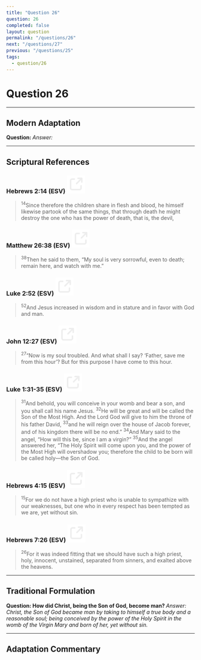 ```yaml
---
title: "Question 26"
question: 26
completed: false
layout: question
permalink: "/questions/26"
next: "/questions/27"
previous: "/questions/25"
tags:
  - question/26
---
```

# Question 26
---
## Modern Adaptation
<strong>
    Question:
</strong>

<em>
    Answer:
</em>

---
## Scriptural References
### Hebrews 2:14 (ESV) <a href="https://biblegateway.com/passage/?search=Hebrews+2%3A14&version=ESV"><img src="/assets/svg/link.svg"/></a>
> <sup>14</sup>Since therefore the children share in flesh and blood, he himself likewise partook of the same things, that through death he might destroy the one who has the power of death, that is, the devil,

### Matthew 26:38 (ESV) <a href="https://biblegateway.com/passage/?search=Matthew+26%3A38&version=ESV"><img src="/assets/svg/link.svg"/></a>
> <sup>38</sup>Then he said to them, “My soul is very sorrowful, even to death; remain here, and watch with me.”

### Luke 2:52 (ESV) <a href="https://biblegateway.com/passage/?search=Luke+2%3A52&version=ESV"><img src="/assets/svg/link.svg"/></a>
> <sup>52</sup>And Jesus increased in wisdom and in stature and in favor with God and man.

### John 12:27 (ESV) <a href="https://biblegateway.com/passage/?search=John+12%3A27&version=ESV"><img src="/assets/svg/link.svg"/></a>
> <sup>27</sup>“Now is my soul troubled. And what shall I say? ‘Father, save me from this hour’? But for this purpose I have come to this hour.

### Luke 1:31-35 (ESV) <a href="https://biblegateway.com/passage/?search=Luke+1%3A31-35&version=ESV"><img src="/assets/svg/link.svg"/></a>
> <sup>31</sup>And behold, you will conceive in your womb and bear a son, and you shall call his name Jesus.
> <sup>32</sup>He will be great and will be called the Son of the Most High. And the Lord God will give to him the throne of his father David,
> <sup>33</sup>and he will reign over the house of Jacob forever, and of his kingdom there will be no end.”
> <sup>34</sup>And Mary said to the angel, “How will this be, since I am a virgin?”
> <sup>35</sup>And the angel answered her, “The Holy Spirit will come upon you, and the power of the Most High will overshadow you; therefore the child to be born will be called holy—the Son of God.

### Hebrews 4:15 (ESV) <a href="https://biblegateway.com/passage/?search=Hebrews+4%3A15&version=ESV"><img src="/assets/svg/link.svg"/></a>
> <sup>15</sup>For we do not have a high priest who is unable to sympathize with our weaknesses, but one who in every respect has been tempted as we are, yet without sin.

### Hebrews 7:26 (ESV) <a href="https://biblegateway.com/passage/?search=Hebrews+7%3A26&version=ESV"><img src="/assets/svg/link.svg"/></a>
> <sup>26</sup>For it was indeed fitting that we should have such a high priest, holy, innocent, unstained, separated from sinners, and exalted above the heavens.

---
## Traditional Formulation
<strong>
    Question: How did Christ, being the Son of God, become man?
</strong>

<em>
    Answer: Christ, the Son of God became man by taking to himself a true body and a reasonable soul; being conceived by the power of the Holy Spirit in the womb of the Virgin Mary and born of her, yet without sin.
</em>

---
## Adaptation Commentary
